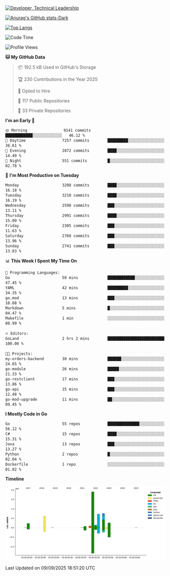 <div>
  <a href="https://www.linkedin.com/in/arielpineiro/" target="_blank" rel="nofollow noopener noreferrer">
    <img src="https://img.shields.io/badge/-LinkedIn-%230077B5?style=for-the-badge&logo=linkedin&logoColor=white" alt="Developer, Technical Leadership" title="Ariel Piñeiro">
  </a>
</div>

[![Anurag's GitHub stats-Dark](https://github-readme-stats.vercel.app/api?username=arielsrv&show_icons=true&theme=dark#gh-dark-mode-only)](https://github.com/anuraghazra/github-readme-stats#gh-dark-mode-only)

[![Top Langs](https://github-readme-stats.vercel.app/api/top-langs/?username=arielsrv&layout=compact&langs_count=10&theme=dark#gh-dark-mode-only)](https://github.com/anuraghazra/github-readme-stats&theme=dark#gh-dark-mode-only)

<!--START_SECTION:waka-->
![Code Time](http://img.shields.io/badge/Code%20Time-1%2C387%20hrs%2030%20mins-blue)

![Profile Views](http://img.shields.io/badge/Profile%20Views-2-blue)

**🐱 My GitHub Data** 

> 📦 192.5 kB Used in GitHub's Storage 
 > 
> 🏆 230 Contributions in the Year 2025
 > 
> 💼 Opted to Hire
 > 
> 📜 117 Public Repositories 
 > 
> 🔑 33 Private Repositories 
 > 
**I'm an Early 🐤** 

```text
🌞 Morning                9141 commits        ████████████░░░░░░░░░░░░░   46.12 % 
🌆 Daytime                7257 commits        █████████░░░░░░░░░░░░░░░░   36.61 % 
🌃 Evening                2872 commits        ████░░░░░░░░░░░░░░░░░░░░░   14.49 % 
🌙 Night                  551 commits         █░░░░░░░░░░░░░░░░░░░░░░░░   02.78 % 
```
📅 **I'm Most Productive on Tuesday** 

```text
Monday                   3208 commits        ████░░░░░░░░░░░░░░░░░░░░░   16.18 % 
Tuesday                  3210 commits        ████░░░░░░░░░░░░░░░░░░░░░   16.19 % 
Wednesday                2598 commits        ███░░░░░░░░░░░░░░░░░░░░░░   13.11 % 
Thursday                 2991 commits        ████░░░░░░░░░░░░░░░░░░░░░   15.09 % 
Friday                   2305 commits        ███░░░░░░░░░░░░░░░░░░░░░░   11.63 % 
Saturday                 2768 commits        ███░░░░░░░░░░░░░░░░░░░░░░   13.96 % 
Sunday                   2741 commits        ███░░░░░░░░░░░░░░░░░░░░░░   13.83 % 
```


📊 **This Week I Spent My Time On** 

```text
💬 Programming Languages: 
Go                       58 mins             ████████████░░░░░░░░░░░░░   47.45 % 
YAML                     42 mins             █████████░░░░░░░░░░░░░░░░   34.35 % 
go.mod                   13 mins             ███░░░░░░░░░░░░░░░░░░░░░░   10.88 % 
Markdown                 5 mins              █░░░░░░░░░░░░░░░░░░░░░░░░   04.47 % 
Makefile                 1 min               ░░░░░░░░░░░░░░░░░░░░░░░░░   00.99 % 

🔥 Editors: 
GoLand                   2 hrs 2 mins        █████████████████████████   100.00 % 

🐱‍💻 Projects: 
my-orders-backend        30 mins             ██████░░░░░░░░░░░░░░░░░░░   24.65 % 
go-module                26 mins             █████░░░░░░░░░░░░░░░░░░░░   21.33 % 
go-restclient            17 mins             ███░░░░░░░░░░░░░░░░░░░░░░   13.86 % 
go-api                   15 mins             ███░░░░░░░░░░░░░░░░░░░░░░   12.48 % 
go-mod-upgrade           11 mins             ██░░░░░░░░░░░░░░░░░░░░░░░   09.45 % 
```

**I Mostly Code in Go** 

```text
Go                       55 repos            ██████████████░░░░░░░░░░░   56.12 % 
C#                       15 repos            ████░░░░░░░░░░░░░░░░░░░░░   15.31 % 
Java                     13 repos            ███░░░░░░░░░░░░░░░░░░░░░░   13.27 % 
Python                   2 repos             █░░░░░░░░░░░░░░░░░░░░░░░░   02.04 % 
Dockerfile               1 repo              ░░░░░░░░░░░░░░░░░░░░░░░░░   01.02 % 
```



**Timeline**

![Lines of Code chart](https://raw.githubusercontent.com/arielsrv/arielsrv/main/assets/bar_graph.png)


 Last Updated on 09/09/2025 18:51:20 UTC
<!--END_SECTION:waka-->

